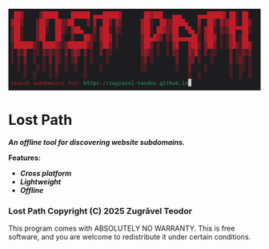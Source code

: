 ![Project Logo](path.jpg)

# Lost Path
***An offline tool for discovering website subdomains.***

**Features:**
- ***Cross platform***
- ***Lightweight***
- ***Offline***

### Lost Path  Copyright (C) 2025  Zugrăvel Teodor
This program comes with ABSOLUTELY NO WARRANTY.
This is free software, and you are welcome to redistribute it under certain conditions.

